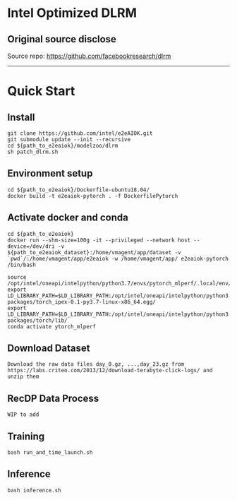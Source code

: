 # Intel Optimized DLRM
## Original source disclose
Source repo: https://github.com/facebookresearch/dlrm

---

# Quick Start

## Install
```
git clone https://github.com/intel/e2eAIOK.git
git submodule update --init --recursive
cd ${path_to_e2eaiok}/modelzoo/dlrm
sh patch_dlrm.sh
```

## Environment setup
```
cd ${path_to_e2eaiok}/Dockerfile-ubuntu18.04/
docker build -t e2eaiok-pytorch . -f DockerfilePytorch
```

## Activate docker and conda
```
cd ${path_to_e2eaiok}
docker run --shm-size=100g -it --privileged --network host --device=/dev/dri -v ${path_to_e2eaiok_dataset}:/home/vmagent/app/dataset -v `pwd`/:/home/vmagent/app/e2eaiok -w /home/vmagent/app/ e2eaiok-pytorch /bin/bash

source /opt/intel/oneapi/intelpython/python3.7/envs/pytorch_mlperf/.local/env/setvars.sh
export LD_LIBRARY_PATH=$LD_LIBRARY_PATH:/opt/intel/oneapi/intelpython/python3.7/envs/pytorch_mlperf/lib/python3.7/site-packages/torch_ipex-0.1-py3.7-linux-x86_64.egg/
export LD_LIBRARY_PATH=$LD_LIBRARY_PATH:/opt/intel/oneapi/intelpython/python3.7/envs/pytorch_mlperf/lib/python3.7/site-packages/torch/lib/
conda activate ytorch_mlperf

```

## Download Dataset
```
Download the raw data files day_0.gz, ...,day_23.gz from https://labs.criteo.com/2013/12/download-terabyte-click-logs/ and unzip them

```


## RecDP Data Process
```
WIP to add
```

## Training
```
bash run_and_time_launch.sh
```

## Inference
```
bash inference.sh
```
